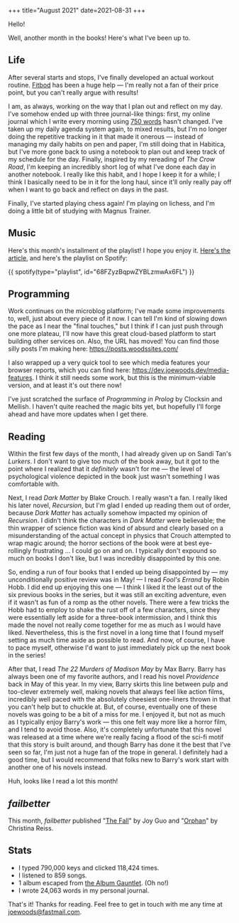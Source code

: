 +++
title="August 2021"
date=2021-08-31
+++

Hello!

Well, another month in the books!  Here's what I've been up to.

## Life

After several starts and stops, I've finally developed an actual workout routine.  [Fitbod](https://fitbod.me/) has been a huge help — I'm really not a fan of their price point, but you can't really argue with results!

I am, as always, working on the way that I plan out and reflect on my day.  I've somehow ended up with three journal-like things:  first, my online journal which I write every morning using [750 words](https://750words.com) hasn't changed.  I've taken up my daily agenda system again, to mixed results, but I'm no longer doing the repetitive tracking in it that made it onerous — instead of managing my daily habits on pen and paper, I'm still doing that in Habitica, but I've more gone back to using a notebook to plan out and keep track of my schedule for the day.  Finally, inspired by my rereading of _The Crow Road_, I'm keeping an incredibly short log of what I've done each day in another notebook.  I really like this habit, and I hope I keep it for a while; I think I basically need to be in it for the long haul, since it'll only really pay off when I want to go back and reflect on days in the past.

Finally, I've started playing chess again!  I'm playing on lichess, and I'm doing a little bit of studying with Magnus Trainer.

## Music

Here's this month's installment of the playlist!  I hope you enjoy it.  [Here's the article](/music/202108-best), and here's the playlist on Spotify:

{{ spotify(type="playlist", id="68FZyzBqpwZYBLzmwAx6FL") }}

## Programming

Work continues on the microblog platform; I've made some improvements to, well, just about every piece of it now.  I can tell I'm kind of slowing down the pace as I near the "final touches," but I think if I can just push through one more plateau, I'll now have this great cloud-based platform to start building other services on.  Also, the URL has moved!  You can find those silly posts I'm making here: https://posts.woodssites.com/

I also wrapped up a very quick tool to see which media features your browser reports, which you can find here: https://dev.joewoods.dev/media-features.  I think it still needs some work, but this is the minimum-viable version, and at least it's out there now!

I've just scratched the surface of _Programming in Prolog_ by Clocksin and Mellish.  I haven't quite reached the magic bits yet, but hopefully I'll forge ahead and have more updates when I get there.

## Reading

Within the first few days of the month, I had already given up on Sandi Tan's _Lurkers_.  I don't want to give too much of the book away, but it got to the point where I realized that it _definitely_ wasn't for me — the level of psychological violence depicted in the book just wasn't something I was comfortable with.

Next, I read _Dark Matter_ by Blake Crouch.  I really wasn't a fan.  I really liked his later novel, _Recursion_, but I'm glad I ended up reading them out of order, because _Dark Matter_ has actually somehow impacted my opinion of _Recursion_.  I didn't think the characters in _Dark Matter_ were believable; the thin wrapper of science fiction was kind of absurd and clearly based on a misunderstanding of the actual concept in physics that Crouch attempted to wrap magic around; the horror sections of the book were at best eye-rollingly frustrating … I could go on and on.  I typically don't expound so much on books I don't like, but I was incredibly disappointed by this one.

So, ending a run of four books that I ended up being disappointed by — my unconditionally positive review was in May! — I read _Fool's Errand_ by Robin Hobb.  I did end up enjoying this one — I think I liked it the least out of the six previous books in the series, but it was still an exciting adventure, even if it wasn't as fun of a romp as the other novels.  There were a few tricks the Hobb had to employ to shake the rust off of a few characters, since they were essentially left aside for a three-book intermission, and I think this made the novel not really come together for me as much as I would have liked.  Nevertheless, this is the first novel in a long time that I found myself setting as much time aside as possible to read.  And now, of course, I have to pace myself, otherwise I'd want to just immediately pick up the next book in the series!

After that, I read _The 22 Murders of Madison May_ by Max Barry.  Barry has always been one of my favorite authors, and I read his novel _Providence_ back in May of this year.  In my view, Barry skirts this line between pulp and too-clever extremely well, making novels that always feel like action films, incredibly well paced with the absolutely cheesiest one-liners thrown in that you can't help but to chuckle at.  But, of course, eventually one of these novels was going to be a bit of a miss for me.  I enjoyed it, but not as much as I typically enjoy Barry's work — this one felt way more like a horror film, and I tend to avoid those.  Also, it's completely unfortunate that this novel was released at a time where we're really facing a flood of the sci-fi motif that this story is built around, and though Barry has done it the best that I've seen so far, I'm just not a huge fan of the trope in general.  I definitely had a good time, but I would recommend that folks new to Barry's work start with another one of his novels instead.

Huh, looks like I read a lot this month!

## _failbetter_

This month, _failbetter_ published "[The Fall](https://failbetter.com/content/guo-fall)" by Joy Guo and "[Orphan](https://failbetter.com/content/orphan)" by Christina Reiss.

## Stats

* I typed 790,000 keys and clicked 118,424 times.
* I listened to 859 songs.
* 1 album escaped from [the Album Gauntlet](/music/the-gauntlet/). (Oh no!)
* I wrote 24,063 words in my personal journal.

That's it!  Thanks for reading.  Feel free to get in touch with me any time at joewoods@fastmail.com.

